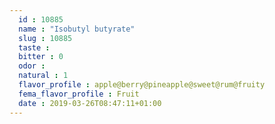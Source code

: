 ```yaml
---
  id : 10885
  name : "Isobutyl butyrate"
  slug : 10885
  taste : 
  bitter : 0
  odor : 
  natural : 1
  flavor_profile : apple@berry@pineapple@sweet@rum@fruity
  fema_flavor_profile : Fruit
  date : 2019-03-26T08:47:11+01:00
---
```



